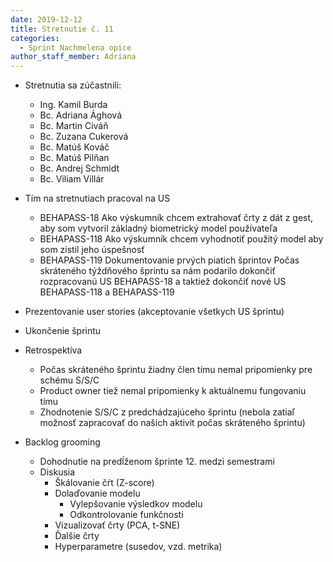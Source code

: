 ```yaml
---
date: 2019-12-12
title: Stretnutie č. 11
categories:
  - Sprint Nachmelena opice
author_staff_member: Adriana
---
```

- Stretnutia sa zúčastnili:
    - Ing. Kamil Burda
    - Bc. Adriana Ághová
    - Bc. Martin Civáň
    - Bc. Zuzana Cukerová
    - Bc. Matúš Kováč
    - Bc. Matúš Pilňan
    - Bc. Andrej Schmidt
    - Bc. Viliam Villár

- Tím na stretnutiach pracoval na US
    - BEHAPASS-18 Ako výskumník chcem extrahovať črty z dát z gest, aby som vytvoril základný biometrický model používateľa
    - BEHAPASS-118	Ako výskumník chcem vyhodnotiť použitý model aby som zistil jeho úspešnosť
    - BEHAPASS-119	Dokumentovanie prvých piatich šprintov
Počas skráteného týždňového šprintu sa nám podarilo dokončiť rozpracovanú US BEHAPASS-18 a taktiež dokončiť nové US BEHAPASS-118 a BEHAPASS-119

- Prezentovanie user stories (akceptovanie všetkych US šprintu)
- Ukončenie šprintu
- Retrospektíva
    - Počas skráteného šprintu žiadny člen tímu nemal pripomienky pre schému S/S/C
    - Product owner tiež nemal pripomienky k aktuálnemu fungovaniu tímu
    - Zhodnotenie S/S/C z predchádzajúceho šprintu (nebola zatiaľ možnosť zapracovať do našich aktivít počas skráteného šprintu)
- Backlog grooming
    - Dohodnutie na predĺženom šprinte 12. medzi semestrami
    - Diskusia
        - Škálovanie čŕt (Z-score)
        - Dolaďovanie modelu 
            - Vylepšovanie výsledkov modelu
            - Odkontrolovanie funkčnosti
        - Vizualizovať črty (PCA, t-SNE)
        - Ďalšie črty
        - Hyperparametre (susedov, vzd. metrika)

